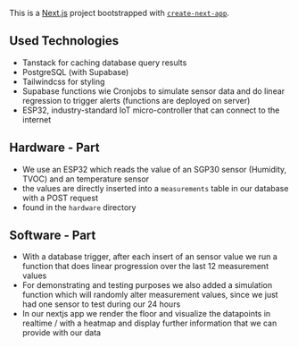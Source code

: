 This is a [Next.js](https://nextjs.org) project bootstrapped with [`create-next-app`](https://nextjs.org/docs/app/api-reference/cli/create-next-app).

## Used Technologies

- Tanstack for caching database query results
- PostgreSQL (with Supabase)
- Tailwindcss for styling
- Supabase functions wie Cronjobs to simulate sensor data and do linear regression to trigger alerts (functions are deployed on server)
- ESP32, industry-standard IoT micro-controller that can connect to the internet

## Hardware - Part

- We use an ESP32 which reads the value of an SGP30 sensor (Humidity, TVOC) and an temperature sensor
- the values are directly inserted into a `measurements` table in our database with a POST request
- found in the `hardware` directory

## Software - Part

- With a database trigger, after each insert of an sensor value we run a function that does linear progression over the last 12 measurement values
- For demonstrating and testing purposes we also added a simulation function which will randomly alter measurement values, since we just had one sensor to test during our 24 hours
- In our nextjs app we render the floor and visualize the datapoints in realtime / with a heatmap and display further information that we can provide with our data
